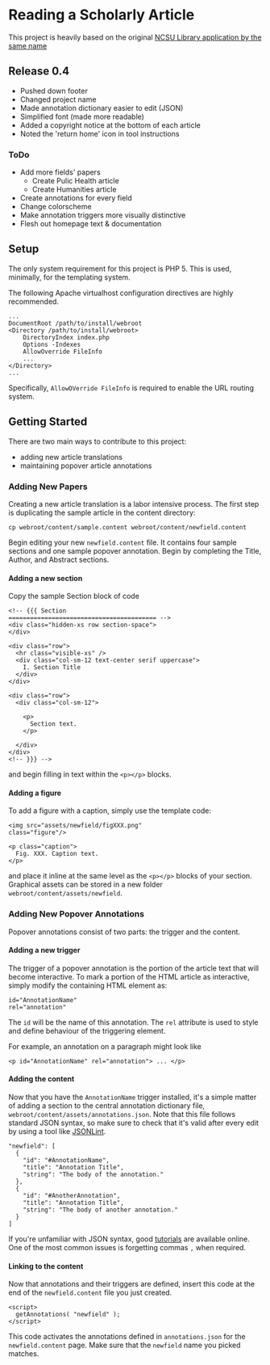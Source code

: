 # Reading a Scholarly Article

This project is heavily based on the original [NCSU Library application by
the same name](https://www.lib.ncsu.edu/tutorials/scholarly-articles/)

## Release 0.4

* Pushed down footer
* Changed project name
* Made annotation dictionary easier to edit (JSON)
* Simplified font (made more readable)
* Added a copyright notice at the bottom of each article
* Noted the 'return home' icon in tool instructions

### ToDo

* Add more fields' papers
  * Create Pulic Health article
  * Create Humanities article
* Create annotations for every field
* Change colorscheme
* Make annotation triggers more visually distinctive
* Flesh out homepage text & documentation

## Setup

The only system requirement for this project is PHP 5. This is used,
minimally, for the templating system.

The following Apache virtualhost configuration directives are highly
recommended.

    ...
    DocumentRoot /path/to/install/webroot
    <Directory /path/to/install/webroot>
        DirectoryIndex index.php
        Options -Indexes
        AllowOverride FileInfo
        ...
    </Directory>
    ...

Specifically, `AllowOVerride FileInfo` is required to enable the URL
routing system.


## Getting Started

There are two main ways to contribute to this project:

* adding new article translations
* maintaining popover article annotations

### Adding New Papers

Creating a new article translation is a labor intensive process. The first
step is duplicating the sample article in the content directory:

    cp webroot/content/sample.content webroot/content/newfield.content

Begin editing your new `newfield.content` file. It contains four sample
sections and one sample popover annotation. Begin by completing the Title,
Author, and Abstract sections.

#### Adding a new section

Copy the sample Section block of code

    <!-- {{{ Section
    ========================================= -->
    <div class="hidden-xs row section-space">
    </div>

    <div class="row">
      <hr class="visible-xs" />
      <div class="col-sm-12 text-center serif uppercase">
        I. Section Title
      </div>
    </div>

    <div class="row">
      <div class="col-sm-12">

        <p>
          Section text.
        </p>

      </div>
    </div>
    <!-- }}} -->

and begin filling in text within the `<p></p>` blocks.

#### Adding a figure

To add a figure with a caption, simply use the template code:

    <img src="assets/newfield/figXXX.png"
    class="figure"/>

    <p class="caption">
      Fig. XXX. Caption text.
    </p>

and place it inline at the same level as the `<p></p>` blocks of your
section. Graphical assets can be stored in a new folder
`webroot/content/assets/newfield`.

### Adding New Popover Annotations

Popover annotations consist of two parts: the trigger and the content.

#### Adding a new trigger

The trigger of a popover annotation is the portion of the article text that
will become interactive. To mark a portion of the HTML article as
interactive, simply modify the containing HTML element as:

    id="AnnotationName"
    rel="annotation"

The `id` will be the name of this annotation. The `rel` attribute is used
to style and define behaviour of the triggering element.

For example, an annotation on a paragraph might look like

    <p id="AnnotationName" rel="annotation"> ... </p>

#### Adding the content

Now that you have the `AnnotationName` trigger installed, it's a simple
matter of adding a section to the central annotation dictionary file,
`webroot/content/assets/annotations.json`. Note that this file follows
standard JSON syntax, so make sure to check that it's valid after every
edit by using a tool like [JSONLint](http://jsonlint.com).

    "newfield": [
      {
        "id": "#AnnotationName",
        "title": "Annotation Title",
        "string": "The body of the annotation."
      },
      {
        "id": "#AnotherAnnotation",
        "title": "Annotation Title",
        "string": "The body of another annotation."
      }
    ]

If you're unfamiliar with JSON syntax, good
[tutorials](http://www.w3schools.com/json/) are available online. One of
the most common issues is forgetting commas `,` when required.

#### Linking to the content

Now that annotations and their triggers are defined, insert this code at
the end of the `newfield.content` file you just created.

    <script>
      getAnnotations( "newfield" );
    </script>

This code activates the annotations defined in `annotations.json` for the
`newfield.content` page. Make sure that the `newfield` name you picked
matches.
